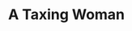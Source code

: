 ---
title: "A Taxing Woman"
year: 1987
rating: 3.5
stars: "★★★½"
rewatched: false
permalink: "a-taxing-woman"
watched_on: 2022-08-06
---